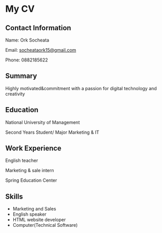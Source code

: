 <div class="container">

# My CV

<div class="section">

## Contact Information

Name: Ork Socheata

Email: socheataork15@gmail.com

Phone: 0882185622

</div>

<div class="section">

## Summary

Highly motivated&commitment with a passion for digital technology and creativity

</div>

<div class="section">

## Education

National University of Management

Second Years Student/ Major Marketing & IT

</div>

<div class="section">

## Work Experience

English teacher

Marketing & sale intern

Spring Education Center

</div>

<div class="section">

## Skills

*   Marketing and Sales
*   English speaker
*   HTML website developer
*   Computer(Technical Software)

</div>

</div>
